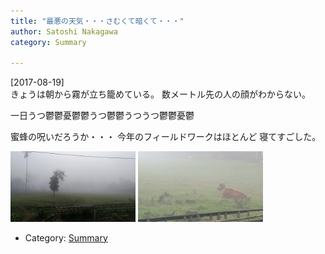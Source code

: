 ```yaml
---
title: "最悪の天気・・・さむくて暗くて・・・"
author: Satoshi Nakagawa
category: Summary

---
```


[2017-08-19]  
 きょうは朝から霧が立ち籠めている。
数メートル先の人の顔がわからない。

 一日うつ鬱鬱憂鬱鬱うつ鬱鬱うつうつ鬱鬱憂鬱

 蜜蜂の呪いだろうか・・・
今年のフィールドワークはほとんど
寝てすごした。

<a href="/pict/2017-08-19-kubhu-1.jpg"><img src="/pict/2017-08-19-kubhu-1.jpg" alt="" width="200"/></a>
<a href="/pict/2017-08-19-kubhu-2.jpg"><img src="/pict/2017-08-19-kubhu-2.jpg" alt="" width="200"/></a>

- Category: [Summary](categories.html#Summary)

